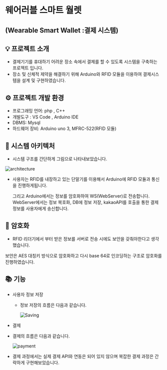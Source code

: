 # 웨어러블 스마트 월렛

## (Wearable Smart Wallet :결제 시스템)

## 💡 프로젝트 소개

- 결제기기를 휴대하기 어려운 장소 속에서 결제를 할 수 있도록 시스템을 구축하는 프로젝트 입니다.
- 장소 및 신체적 제약을 해결하기 위해 Arduino와 RFID 모듈을 이용하여 결제시스템을 설계 및 구현하였습니다.

## ⚙️ 프로젝트 개발 환경

- 프로그래밍 언어: php , C++
- 개발도구 : VS Code , Arduino IDE
- DBMS: Mysql
- 하드웨어 장비: Arduino uno 3, MFRC-522(RFID 모듈)

## 🧾 시스템 아키텍처

- 시스템 구조를 간단하게 그림으로 나타내보았습니다.

![architecture](https://github.com/user-attachments/assets/da495c93-83d8-4d37-8ea1-6f87adcc2863)
- 사용자는 RFID를 내장하고 있는 단말기를 이용해서 Arduino에 RFID 모듈과 통신을 진행하게됩니다.

     그리고 Arduino에서는 정보를 암호화하여 WS(WebServer)로 전송합니다.  WebServer에서는 정보 복호화, DB에 정보 저장, kakaoAPI를 호출을 통한 결제 정보를 사용자에게 송신합니다.

## **🔐 암호화**

- RFID 리더기에서 부터 받은 정보를 서버로 전송 시에도 보안을 갖춰야한다고 생각했습니다.

보안은 AES 대칭키 방식으로 암호화하고  다시 base 64로 인코딩하는 구조로 암호화를 진행하였습니다. 

## 📚 기능

- 사용자 정보 저장
    - 정보 저장의 흐름은 다음과 같습니다.
        
       ![Saving](https://github.com/user-attachments/assets/74ede075-30e1-47b0-9c89-9bebef8d8af5)
        
    
- 결제
    
    
- 결제의 흐름은 다음과 같습니다.
    
   ![payment](https://github.com/user-attachments/assets/54faa696-8ae1-4f7a-973a-a3907614c1af)
    
- 결제 과정에서는 실제 결제 API와 연동은 되어 있지 않으며 복잡한 결제 과정은 간략하게 구현해보았습니다.
